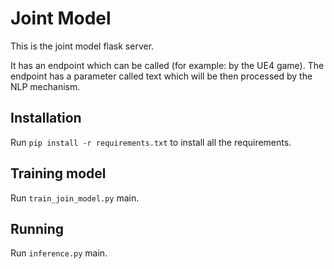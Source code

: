 # Joint Model

This is the joint model flask server.

It has an endpoint which can be called (for example: by the UE4 game). The endpoint has a parameter called text which will be then processed by the NLP mechanism.

## Installation
Run `pip install -r requirements.txt` to install all the requirements.

## Training model
Run `train_join_model.py` main.

## Running
Run `inference.py` main.